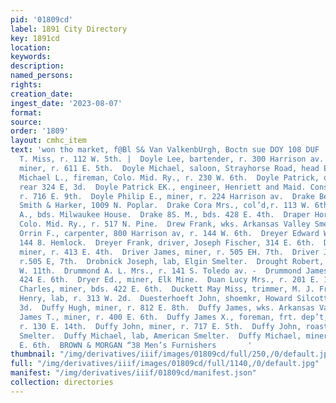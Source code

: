 ```yaml
---
pid: '01809cd'
label: 1891 City Directory
key: 1891cd
location: 
keywords: 
description: 
named_persons: 
rights: 
creation_date: 
ingest_date: '2023-08-07'
format: 
source: 
order: '1809'
layout: cmhc_item
text: 'won tho market, f@Bl S& Van ValkenbUrgh, Boctn sue DOY 108 DUF |  Doyle Kate
  T. Miss, r. 112 W. 5th. |  Doyle Lee, bartender, r. 300 Harrison av.  Doyle Michael,
  miner, r. 611 E. 5th.  Doyle Michael, saloon, Strayhorse Road, head E. 4th.  Doyle
  Michael L., fireman, Colo. Mid. Ry., r. 230 W. 6th.  Doyle Patrick, orehauler, r.
  rear 324 E, 3d.  Doyle Patrick EK., engineer, Henriett and Maid. Cons. Mining Co.,
  r. 716 E. 9th.  Doyle Philip E., miner, r. 224 Harrison av.  Drake Bernard, teamster,
  Smith & Harker, 1009 N. Poplar.  Drake Cora Mrs., col’d,r. 113 W. 6th.  Drake S.
  A., bds. Milwaukee House.  Drake 8S. M., bds. 428 E. 4th.  Draper Horton B., brakeman,
  Colo. Mid. Ry., r. 517 N. Pine.  Drew Frank, wks. Arkansas Valley Smelter.  Drew
  Orrin F., carpenter, 800 Harrison av, r. 144 W. 6th.  Dreyer Edward W., miner, r.
  144 8. Hemlock.  Dreyer Frank, driver, Joseph Fischer, 314 E. 6th.  Driscoll Jerry,
  miner, r. 413 E. 4th.  Driver James, miner, r. 505 EH. 7th.  Driver John, miner,
  r.505 E, 7th.  Drobnick Joseph, lab, Elgin Smelter.  Drought Robert, lab, r. 124
  W. 11th.  Drummond A. L. Mrs., r. 141 S. Toledo av. -  Drummond James, miner, r.
  424 E. 6th.  Dryer Ed., miner, Elk Mine.  Duan Lucy Mrs., r. 201 E. 11th.  Du Bois,
  Charles, miner, bds. 422 E. 6th.  Duckett May Miss, trimmer, M. J. Frantz.  Duerkopf
  Henry, lab, r. 313 W. 2d.  Duesterhoeft John, shoemkr, Howard Silcott, r. 222 E.
  3d.  Duffy Hugh, miner, r. 812 E. 8th.  Duffy James, wks. Arkansas Valley Smelter.  Duffy
  James T., miner, r. 400 E. 6th.  Duffy James X., foreman, frt. dep’t, D. & R. G.R.R.,
  r. 130 E. 14th.  Duffy John, miner, r. 717 E. 5th.  Duffy John, roaster, American
  Smelter.  Duffy Michael, lab, American Smelter.  Duffy Michael, miner, bds. 810
  E. 6th.  BROWN & MORGAN “38 Men’s Furnishers       '
thumbnail: "/img/derivatives/iiif/images/01809cd/full/250,/0/default.jpg"
full: "/img/derivatives/iiif/images/01809cd/full/1140,/0/default.jpg"
manifest: "/img/derivatives/iiif/01809cd/manifest.json"
collection: directories
---
```

